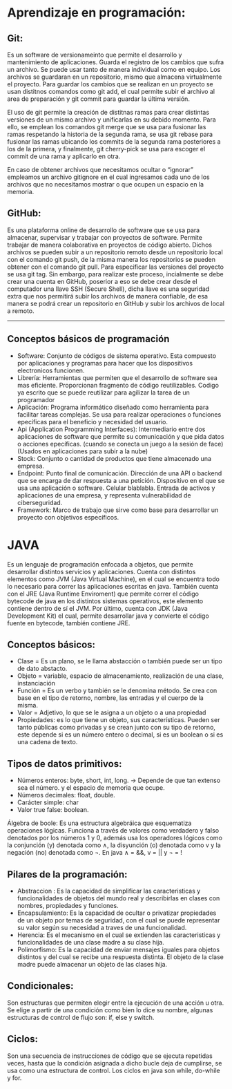 # Aprendizaje en programación:

## Git:

Es un software de versionameinto que permite el desarrollo y mantenimiento de aplicaciones. Guarda el registro de los cambios que sufra un archivo. Se puede usar tanto de manera individual como en equipo. Los archivos se guardaran en un repositorio, mismo que almacena virtualmente el proyecto.  Para guardar los cambios que se realizan en un proyecto se usan distitnos comandos como git add, el cual permite subir el archivo al area de preparación y git commit para guardar la última versión. 

El uso de git permite la creación de distitnas ramas para crear distintas versiones de un mismo archivo y unificarlas en su debido momento. Para ello, se emplean los comandos git merge que se usa para fusionar las ramas respetando la historia de la segunda rama, se usa git rebase para fusionar las ramas ubicando los commits de la segunda rama posteriores a los de la primera, y finalmente, git cherry-pick se usa para escoger el commit de una rama y aplicarlo en otra.

En caso de obtener archivos que necesitamos ocultar o “ignorar” empleamos un archivo gitignore en el cual ingresamos cada uno de los archivos que no necesitamos mostrar o que ocupen un espacio en la memoria.

## GitHub: 

Es una plataforma online de desarrollo de software que se usa para almacenar, supervisar y trabajar con proyectos de software. Permite trabajar de manera colaborativa en proyectos de código abierto. Dichos archivos se pueden subir a un repositorio remoto desde un repositorio local con el comando git push, de la misma manera los repositorios se pueden obtener con el comando git pull. Para especificar las versiones del proyecto se usa git tag. Sin embargo, para realizar este proceso, incialmente se debe crear una cuenta en GitHub, poserior a eso se debe crear desde el computador una llave SSH (Secure Shell), dicha llave es una seguridad extra que nos permitirá subir los archivos de manera confiable, de esa manera se podrá crear un repositorio en GitHub y subir los archivos de local a remoto.

---------------------------------------------------------------------------------------------------------------

## Conceptos básicos de programación

- Software: Conjunto de códigos de sistema operativo. Esta compuesto por aplicaciones y programas  para hacer que los dispositivos electronicos funcionen.
- Librería: Herramientas que permiten que el desarrollo de software sea mas eficiente. Proporcionan fragmento de código reutilizables.
Codigo ya escrito que se puede reutilizar para agilizar la tarea de un programador
- Aplicación: Programa informático diseñado como herramienta para facilitar tareas complejas. Se usa para realizar operaciones o funciones epecíficas para el beneficio y necesidad del usuario.
- Api (Application Programming Interfaces): Intermediario entre dos aplicaciones de software que permite su comunicación y que pida datos o acciones epecíficas. (cuando se conecta un juego a la sesión de face) (Usados en aplicaciones para subir a la nube)
- Stock: Conjunto o cantidad de productos que tiene almacenado una empresa.
- Endpoint: Punto final de comunicación. Dirección de una API o backend que se encarga de dar respuesta a una petición. Dispositivo en el que se usa una aplicación o software. Celular blablabla.
Entrada de activos y aplicaciones de una empresa, y representa vulnerabilidad de ciberseguridad.
- Framework: Marco de trabajo que sirve como base para desarrollar un proyecto con objetivos específicos.

# JAVA

Es un lenguaje de programación enfocada a objetos, que permite desarrollar distintos servicios y aplicaciones. Cuenta con distintos elementos como JVM (Java Virtual Machine), en el cual se encuentra todo lo necesario para correr las aplicaciones escritas en java. También cuenta con el JRE (Java Runtime Enviroment) que permite correr el código bytecode de java en los distintos sistemas operativos, este elemento contiene dentro de sí el JVM. Por último, cuenta con JDK (Java Development Kit) el cual, permite desarrollar java y convierte el código fuente en bytecode, también contiene JRE. 

## Conceptos básicos:

- Clase = Es un plano, se le llama abstacción o también puede ser un tipo de dato abstacto.
- Objeto = variable, espacio de almacenamiento, realización de una clase, instanciación
- Función = Es un verbo y también se le denomina método. Se crea con base en el tipo de retorno, nombre, las entradas y el cuerpo de la misma.
- Valor = Adjetivo, lo que se le asigna a un objeto o a una propiedad
- Propiedades: es lo que tiene un objeto, sus características. Pueden ser tanto públicas como privadas y se crean junto con su tipo de retorno, este depende si es un número entero o decimal, si es un boolean o si es una cadena de texto.

## Tipos de datos primitivos:
- Números enteros: byte, short, int, long. -> Depende de que tan extenso sea el número. y el espacio de memoria que ocupe.
- Números decimales: float, double. 
- Carácter simple: char
- Valor true false: boolean.

Álgebra de boole: Es una estructura algebráica que esquematiza operaciones lógicas. Funciona a través de valores como verdadero y falso denotados por los números 1 y 0, además usa los operadores lógicos como la conjunción (y) denotada como ∧, la disyunción (o) denotada como v y la negación (no) denotada como ¬. En java ∧ = &&, v = || y ¬ = !

## Pilares de la programación:

- Abstraccion : Es la capacidad de simplificar las caracteristicas y funcionalidades de objetos del mundo real y describirlas en clases con nombres, propiedades y funciones.
- Encapsulamiento: Es la capacidad de ocultar o privatizar propiedades de un objeto por temas de seguridad, con el cual se puede representar su valor según su necesidad a traves de una funcionalidad.
- Herencia: Es el mecanismo en el cual se extienden las caracteristicas y funcionalidades de una clase madre a su clase hija.
- Polimorfismo: Es la capacidad de enviar mensajes iguales para objetos distintos y del cual se recibe una respuesta distinta. El objeto de la clase madre puede almacenar un objeto de las clases hija.

## Condicionales:

Son estructuras que permiten elegir entre la ejecución de una acción u otra. Se elige a partir de una condición como bien lo dice su nombre, algunas estructuras de control de flujo son: if, else y switch.

## Ciclos:

Son una secuencia de instrucciones de código que se ejecuta repetidas veces, hasta que la condición asignada a dicho bucle deja de cumplirse, se usa como una estructura de control. Los ciclos en java son while, do-while y for.

